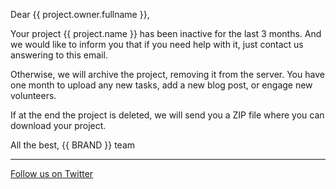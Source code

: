 Dear {{ project.owner.fullname }},

Your project {{ project.name }} has been inactive for the last 3 months.
And we would like to inform you that if you need help
with it, just contact us answering to this email.

Otherwise, we will archive the project, removing it
from the server. You have one month to upload any new
tasks, add a new blog post, or engage new volunteers.

If at the end the project is deleted, we will send you
a ZIP file where you can download your project.

All the best,
{{ BRAND }} team

***
[Follow us on Twitter](http://twitter.com/LibCrowds)
